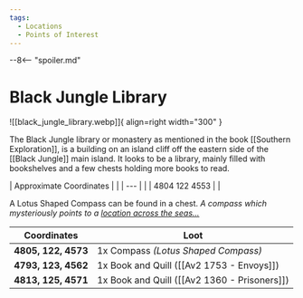 ```yaml
---
tags:
  - Locations
  - Points of Interest
---
```


--8<-- "spoiler.md"

# Black Jungle Library

![[black_jungle_library.webp]]{ align=right width="300" }

The Black Jungle library or monastery as mentioned in the book [[Southern Exploration]], is a building on an island cliff off the eastern side of the [[Black Jungle]] main island. It looks to be a library, mainly filled with bookshelves and a few chests holding more books to read.

| Approximate Coordinates | |
| --- | |
| 4804 122 4553 | |

A Lotus Shaped Compass can be found in a chest. _A compass which mysteriously points to a [location across the seas...](/World/Regions/Island_Regions/Sahd_Island.md)_

| **Coordinates**     | **Loot**                                    |
| ------------------- | ------------------------------------------- |
| **4805, 122, 4573** | 1x Compass _(Lotus Shaped Compass)_         |
| **4793, 123, 4562** | 1x Book and Quill ([[Av2 1753 - Envoys]])   |
| **4813, 125, 4571** | 1x Book and Quill ([[Av2 1360 - Prisoners]]) |
